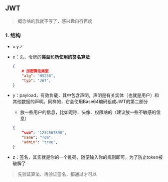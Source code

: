 ## JWT

> 概念啥的我就不写了，感兴趣自行百度

### 1. 结构

- x.y.z

- x：头，令牌的**类型**和**所使用的签名算法**

  ```json
  {
      # 加密算法类型  
      "alg": "HS256",
      "typ": "JWT",
  }
  ```

- y：payload，有效负载，其中包含声明，声明是有关实体（也就是用户）和其他数据的声明。同样的，它会使用Base64编码组成JWT的第二部分

  - 放一些用户的信息，比如昵称、头像、权限啥的（建议放一些不敏感的信息）

  ```json
  {
      “sub”: "1234567890",
      "name": "Tom",
      "admin": "true",
  }
  ```

- z：签名，其实就是你的一个乱码，随便输入你的规则即可，为了防止token被破解了

> 先验证算法、再验证签名，都通过才可以









